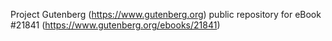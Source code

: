 Project Gutenberg (https://www.gutenberg.org) public repository for eBook #21841 (https://www.gutenberg.org/ebooks/21841)
